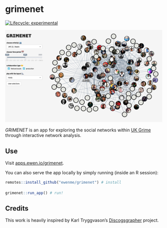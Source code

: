 
<!-- README.md is generated from README.Rmd. Please edit that file -->

# grimenet

<!-- badges: start -->

[![Lifecycle:
experimental](https://img.shields.io/badge/lifecycle-experimental-orange.svg)](https://www.tidyverse.org/lifecycle/#experimental)
<!-- badges: end -->

![grimenet](man/figures/screenshot.png)

*GRIMENET* is an app for exploring the social networks within [UK
Grime](https://en.wikipedia.org/wiki/Grime_\(music_genre\)) through
interactive network analysis.

## Use

Visit [apps.ewen.io/grimenet](https://apps.ewen.io/grimenet/).

You can also serve the app locally by simply running (inside an R
session):

``` r
remotes::install_github("ewenme/grimenet") # install

grimenet::run_app() # run!
```

## Credits

This work is heavily inspired by Karl Tryggvason’s
[Discogsgrapher](https://github.com/Kalli/Discogsgrapher) project.
